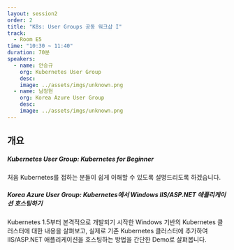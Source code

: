 ```yaml
---
layout: session2
order: 2
title: "K8s: User Groups 공동 워크샵 I"
track:
  - Room E5
time: "10:30 ~ 11:40"
duration: 70분
speakers:
  - name: 안승규
    org: Kubernetes User Group
    desc: 
    image: ../assets/imgs/unknown.png
  - name: 남정현
    org: Korea Azure User Group
    desc: 
    image: ../assets/imgs/unknown.png
---
```


## 개요

##### Kubernetes User Group: Kubernetes for Beginner
처음 Kubernetes를 접하는 분들이 쉽게 이해할 수 있도록 설명드리도록 하겠습니다. 

##### Korea Azure User Group: Kubernetes에서 Windows IIS/ASP.NET 애플리케이션 호스팅하기
Kubernetes 1.5부터 본격적으로 개발되기 시작한 Windows 기반의 Kubernetes 클러스터에 대한 내용을 살펴보고,
실제로 기존 Kubernetes 클러스터에 추가하여 IIS/ASP.NET 애플리케이션을 호스팅하는 방법을 간단한 Demo로 살펴봅니다.
